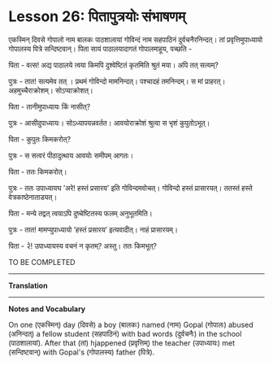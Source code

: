# Lesson 26: पितापुत्रयोः संभाषणम्

एकस्मिन् दिवसे गोपालो नाम बालकः पाठशालायां गोविन्दं नाम सहपाठिनं दुर्वचनैरनिन्दत्। तां प्रवृत्तिमुपाध्यायो गोपालस्य पित्रे सन्दिष्टवान्। पिता सायं पाठालयादागतं गोपालमाहूय, पच्छति -

पिता - वत्स! अद्य पाठालये त्वया किमपि दुश्वेष्टितं कृतमिति श्रुतं मया। अपि तत् सत्यम्?

पुत्रः - तात! सत्यमेव तत् । प्रथमं गोविन्दो मामनिन्दत्। पश्चादहं तमनिन्दम्। स मां प्राहरत्। अहमुच्चैराक्रोशम्। सोऽप्याक्रोशत्।

पिता - तानीमुपाध्यायः किं नासीत्?

पुत्रः - आसीदुपाध्यायः। सोऽध्यापयन्नवर्तत। आवयोराक्रोशं श्रुत्वा स भृशं कुपुतोऽभूत्।

पिता - कुपुतः किमकरोत्?

पुत्रः - स सत्वरं पीठादुत्थाय आवयोः समीपम् आगतः।

पिता - ततः किमकरोत्।

पुत्रः - ततः उपाध्यायघ ’अरे! हस्तं प्रसारय’ इति गोविन्दमवोचत्। गोविन्दो हस्तं प्रासारयत्। ततस्तं हस्ते वेत्रकाष्ठेनाताडयत्।

पिता - मन्ये तद्वत् त्वयाऽपि दुष्चेष्टितस्य फलम् अनुभूतमिति।

पुत्रः - तात! मामप्युपाध्यायो ’हस्तं प्रसारय’ इत्यवादीत्। नाहं प्रासारयम्।

पिता - २े! उपाध्यायस्य वचनं न कृतम्? अस्तु। ततः किमभूत्?



TO BE COMPLETED

---

**Translation**

---

**Notes and Vocabulary**

On one (एकस्मिन्) day (दिवसे) a boy (बालकः) named (नाम) Gopal (गोपालः) abused (अनिन्दत्) a fellow student (सहपाठिनं) with bad words (दुर्वचनैः) in the school (पाठशालायां). After that (तां) hjappened (प्रवृत्तिम्) the teacher (उपाध्यायः) met (सन्दिष्टवान्) with Gopal's (गोपालस्य) father (पित्रे).